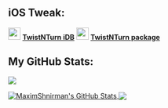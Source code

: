 ## iOS Tweak:

<img src="https://media.havoc.app/63b4665f19ee9124e588bc6e?w=3840&q=75" width="25px"> **[TwistNTurn iDB](https://www.idownloadblog.com/2023/01/04/twistnturn/)**
<img src="https://media.havoc.app/63b4665f19ee9124e588bc6e?w=3840&q=75" width="25px"> **[TwistNTurn package](https://havoc.app/package/twistnturn)**

## My GitHub Stats:

![](https://github-profile-summary-cards.vercel.app/api/cards/profile-details?username=MaximShnirman&theme=dracula)

<a href="#stats">
  <img align="center" src="https://readmestats.999857.xyz/api/top-langs/?username=MaximShnirman&include_all_commits=true&count_private=true&theme=dracula&hide=Perl" alt="MaximShnirman's GitHub Stats">
</a>

<a href="#stats">
  <img align="center" src="https://readmestats.999857.xyz/api?username=MaximShnirman&include_all_commits=true&theme=dracula&show_icons=true&count_private=true">
</a>
